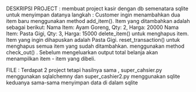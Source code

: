 DESKRIPSI PROJECT : 
membuat project kasir dengan db semenatara sqlite untuk menyimpan datanya 
 langkah : 
 Customer ingin menambahkan dua item baru menggunakan method add_item(). Item yang ditambahkan adalah sebagai berikut:
Nama Item: Ayam Goreng, Qty: 2, Harga: 20000
Nama Item: Pasta Gigi, Qty: 3, Harga: 15000
delete_item() untuk menghapus item. Item yang ingin dihapuskan adalah Pasta Gigi.
reset_transaction() untuk menghapus semua item yang sudah ditambahkan.
menggunakan method check_out() . Sebelum mengeluarkan output total belanja akan menampilkan item - item yang dibeli.

FILE : 
Terdapat 2 project tetapi hasilnya sama , super_cahsier.py menggunakan sqlalchemny dan super_cashier2.py menggunakan sqlite 
keduanya sama-sama menyimpan data di dalam sqlite
